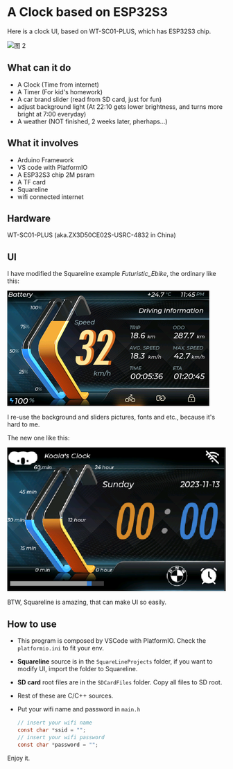 # A Clock based on ESP32S3

Here is a clock UI, based on WT-SC01-PLUS, which has ESP32S3 chip.

![图 2](docs/img/04b927cafc399d23d934934a61f703d9abae2248da71b88f5ee512fbb8efeaf1.png)  

## What can it do

* A Clock (Time from internet)
* A Timer (For kid's homework)
* A car brand slider (read from SD card, just for fun)
* adjust background light (At 22:10 gets lower brightness, and turns more bright at 7:00 everyday)
* A weather (NOT finished, 2 weeks later, pherhaps...)

## What it involves

* Arduino Framework
* VS code with PlatformIO
* A ESP32S3 chip 2M psram
* A TF card
* Squareline
* wifi connected internet

## Hardware

WT-SC01-PLUS (aka.ZX3D50CE02S-USRC-4832 in China)

## UI

I have modified the Squareline example *Futuristic_Ebike*, the ordinary like this:

![图 0](docs/img/434078d399fc720f09a2d920c934d0010273fff329523262229c7cbb4decb17a.png)  

I re-use the background and sliders pictures, fonts and etc., because it's hard to me.

The new one like this:

 ![图 0](docs/img/ffa2549eec07f35d128425705ff797993e6fcf4a03c1197a4bb51c7093afad9f.png)  

BTW, Squareline is amazing, that can make UI so easily.

## How to use

* This program is composed by VSCode with PlatformIO. Check the `platformio.ini` to fit your env.
* **Squareline** source is in the `SquareLineProjects` folder, if you want to modify UI, import the folder to Squareline.
* **SD card** root files are in the `SDCardFiles` folder. Copy all files to SD root.
* Rest of these are C/C++ sources.
* Put your wifi name and password in `main.h`

    ~~~ C
    // insert your wifi name
    const char *ssid = "";
    // insert your wifi password
    const char *password = "";
    ~~~

Enjoy it.
